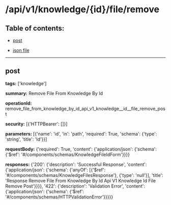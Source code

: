 # /api/v1/knowledge/{id}/file/remove

## Table of contents:
- [post](#post)

- [json file](./_api_v1_knowledge_{id}_file_remove.json)

---
<a name="post"></a>
## post

**tags:** ['knowledge']

**summary:** Remove File From Knowledge By Id

**operationId:** remove_file_from_knowledge_by_id_api_v1_knowledge__id__file_remove_post

**security:** [{'HTTPBearer': []}]

**parameters:** [{'name': 'id', 'in': 'path', 'required': True, 'schema': {'type': 'string', 'title': 'Id'}}]

**requestBody:** {'required': True, 'content': {'application/json': {'schema': {'$ref': '#/components/schemas/KnowledgeFileIdForm'}}}}

**responses:** {'200': {'description': 'Successful Response', 'content': {'application/json': {'schema': {'anyOf': [{'$ref': '#/components/schemas/KnowledgeFilesResponse'}, {'type': 'null'}], 'title': 'Response Remove File From Knowledge By Id Api V1 Knowledge  Id  File Remove Post'}}}}, '422': {'description': 'Validation Error', 'content': {'application/json': {'schema': {'$ref': '#/components/schemas/HTTPValidationError'}}}}}

